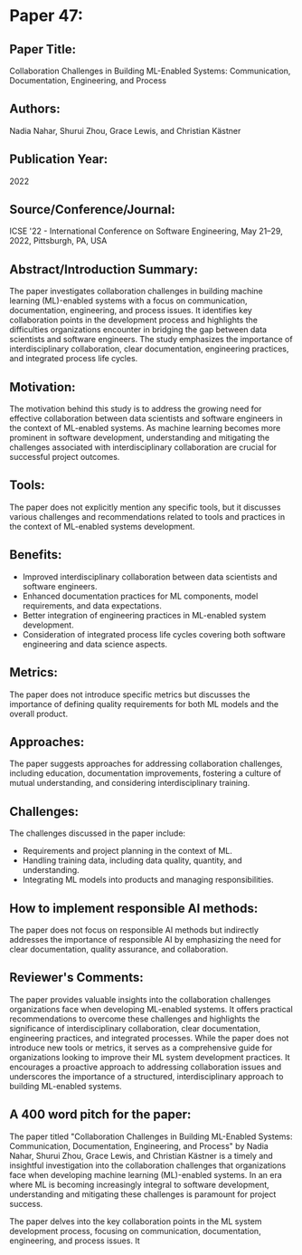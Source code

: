 # Paper 47:

## Paper Title:
Collaboration Challenges in Building ML-Enabled Systems: Communication, Documentation, Engineering, and Process

## Authors:
Nadia Nahar, Shurui Zhou, Grace Lewis, and Christian Kästner

## Publication Year:
2022

## Source/Conference/Journal:
ICSE '22 - International Conference on Software Engineering, May 21–29, 2022, Pittsburgh, PA, USA

## Abstract/Introduction Summary:
The paper investigates collaboration challenges in building machine learning (ML)-enabled systems with a focus on communication, documentation, engineering, and process issues. It identifies key collaboration points in the development process and highlights the difficulties organizations encounter in bridging the gap between data scientists and software engineers. The study emphasizes the importance of interdisciplinary collaboration, clear documentation, engineering practices, and integrated process life cycles.

## Motivation:
The motivation behind this study is to address the growing need for effective collaboration between data scientists and software engineers in the context of ML-enabled systems. As machine learning becomes more prominent in software development, understanding and mitigating the challenges associated with interdisciplinary collaboration are crucial for successful project outcomes.

## Tools:
The paper does not explicitly mention any specific tools, but it discusses various challenges and recommendations related to tools and practices in the context of ML-enabled systems development.

## Benefits:
- Improved interdisciplinary collaboration between data scientists and software engineers.
- Enhanced documentation practices for ML components, model requirements, and data expectations.
- Better integration of engineering practices in ML-enabled system development.
- Consideration of integrated process life cycles covering both software engineering and data science aspects.

## Metrics:
The paper does not introduce specific metrics but discusses the importance of defining quality requirements for both ML models and the overall product.

## Approaches:
The paper suggests approaches for addressing collaboration challenges, including education, documentation improvements, fostering a culture of mutual understanding, and considering interdisciplinary training.

## Challenges:
The challenges discussed in the paper include:
- Requirements and project planning in the context of ML.
- Handling training data, including data quality, quantity, and understanding.
- Integrating ML models into products and managing responsibilities.

## How to implement responsible AI methods:
The paper does not focus on responsible AI methods but indirectly addresses the importance of responsible AI by emphasizing the need for clear documentation, quality assurance, and collaboration.

## Reviewer's Comments:
The paper provides valuable insights into the collaboration challenges organizations face when developing ML-enabled systems. It offers practical recommendations to overcome these challenges and highlights the significance of interdisciplinary collaboration, clear documentation, engineering practices, and integrated processes. While the paper does not introduce new tools or metrics, it serves as a comprehensive guide for organizations looking to improve their ML system development practices. It encourages a proactive approach to addressing collaboration issues and underscores the importance of a structured, interdisciplinary approach to building ML-enabled systems.

## A 400 word pitch for the paper:
The paper titled "Collaboration Challenges in Building ML-Enabled Systems: Communication, Documentation, Engineering, and Process" by Nadia Nahar, Shurui Zhou, Grace Lewis, and Christian Kästner is a timely and insightful investigation into the collaboration challenges that organizations face when developing machine learning (ML)-enabled systems. In an era where ML is becoming increasingly integral to software development, understanding and mitigating these challenges is paramount for project success.

The paper delves into the key collaboration points in the ML system development process, focusing on communication, documentation, engineering, and process issues. It
